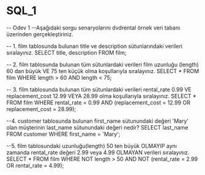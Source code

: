 # SQL_1

-- Odev 1
--Aşağıdaki sorgu senaryolarını dvdrental örnek veri tabanı üzerinden gerçekleştiriniz.

-- 1. film tablosunda bulunan title ve description sütunlarındaki verileri sıralayınız.
SELECT title, description FROM film;

-- 2. film tablosunda bulunan tüm sütunlardaki verileri film uzunluğu (length) 60 dan büyük VE 75 ten küçük olma koşullarıyla sıralayınız.
SELECT * FROM film 
WHERE length > 60 AND length < 75;

-- 3. film tablosunda bulunan tüm sütunlardaki verileri rental_rate 0.99 VE replacement_cost 12.99 VEYA 28.99 olma koşullarıyla sıralayınız.
SELECT * FROM film 
WHERE rental_rate = 0.99 AND (replacement_cost = 12.99 OR replacement_cost = 28.99);

--4. customer tablosunda bulunan first_name sütunundaki değeri 'Mary' olan müşterinin last_name sütunundaki değeri nedir?
SELECT last_name FROM customer
WHERE first_name = 'Mary';

--5. film tablosundaki uzunluğu(length) 50 ten büyük OLMAYIP aynı zamanda rental_rate değeri 2.99 veya 4.99 OLMAYAN verileri sıralayınız.
SELECT * FROM film
WHERE NOT length > 50 AND NOT (rental_rate = 2.99 OR rental_rate = 4.99); 
